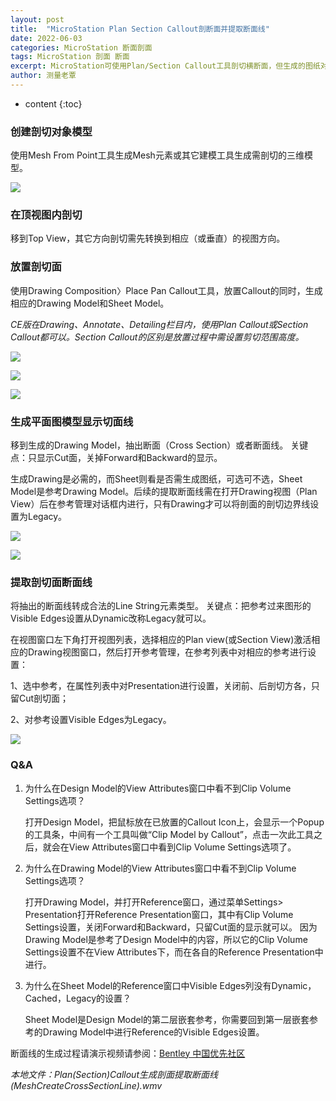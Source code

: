 ```yaml
---
layout: post
title:  "MicroStation Plan Section Callout剖断面并提取断面线"
date: 2022-06-03
categories: MicroStation 断面剖面
tags: MicroStation 剖面 断面
excerpt: MicroStation可使用Plan/Section Callout工具剖切横断面，但生成的图纸对象是与原模型动态关联的，不能直接作为断面线使用，为了进一步处理模断面用于面积、方量计算，需要将剖切面的断面线对象提取出来，本文详细说明了提取断面线的过程。
author: 测量老覃
---
```

* content
{:toc}

### 创建剖切对象模型 

使用Mesh From Point工具生成Mesh元素或其它建模工具生成需剖切的三维模型。

![](/img/2022/2022-09-04-14-57-16.png)

### 在顶视图内剖切

移到Top View，其它方向剖切需先转换到相应（或垂直）的视图方向。

### 放置剖切面 

使用Drawing Composition〉Place Pan Callout工具，放置Callout的同时，生成相应的Drawing Model和Sheet Model。

_CE版在Drawing、Annotate、Detailing栏目内，使用Plan Callout或Section Callout都可以。Section Callout的区别是放置过程中需设置剪切范围高度。_

![](/img/2022/2022-09-04-14-57-25.png)

![](/img/2022/2022-09-04-15-30-58.png)

![](/img/2022/2022-09-04-15-33-35.png)

### 生成平面图模型显示切面线

移到生成的Drawing Model，抽出断面（Cross Section）或者断面线。 关键点：只显示Cut面，关掉Forward和Backward的显示。

生成Drawing是必需的，而Sheet则看是否需生成图纸，可选可不选，Sheet Model是参考Drawing Model。后续的提取断面线需在打开Drawing视图（Plan View）后在参考管理对话框内进行，只有Drawing才可以将剖面的剖切边界线设置为Legacy。

![](/img/2022/2022-09-04-14-57-47.png)

![](/img/2022/2022-09-04-14-58-05.png)

### 提取剖切面断面线

将抽出的断面线转成合法的Line String元素类型。 关键点：把参考过来图形的Visible Edges设置从Dynamic改称Legacy就可以。

在视图窗口左下角打开视图列表，选择相应的Plan view(或Section View)激活相应的Drawing视图窗口，然后打开参考管理，在参考列表中对相应的参考进行设置：

1、选中参考，在属性列表中对Presentation进行设置，关闭前、后剖切方各，只留Cut剖切面；

2、对参考设置Visible Edges为Legacy。

![](/img/2022/2022-09-04-14-59-59.png)

### Q&A 
   1. 为什么在Design Model的View Attributes窗口中看不到Clip Volume Settings选项？
        
        打开Design Model，把鼠标放在已放置的Callout Icon上，会显示一个Popup的工具条，中间有一个工具叫做“Clip Model by Callout”，点击一次此工具之后，就会在View Attributes窗口中看到Clip Volume Settings选项了。
        
   2. 为什么在Drawing Model的View Attributes窗口中看不到Clip Volume Settings选项？ 
        
        打开Drawing Model，并打开Reference窗口，通过菜单Settings> Presentation打开Reference Presentation窗口，其中有Clip Volume Settings设置，关闭Forward和Backward，只留Cut面的显示就可以。 因为Drawing Model是参考了Design Model中的内容，所以它的Clip Volume Settings设置不在View Attributes下，而在各自的Reference Presentation中进行。

   3. 为什么在Sheet Model的Reference窗口中Visible Edges列没有Dynamic，Cached，Legacy的设置？ 
        
        Sheet Model是Design Model的第二层嵌套参考，你需要回到第一层嵌套参考的Drawing Model中进行Reference的Visible Edges设置。

断面线的生成过程请演示视频请参阅：[Bentley 中国优先社区](http://communities.bentley.com/communities/other_communities/chinafirst/m/bentley__-_gallery/270437)

_本地文件：Plan(Section)Callout生成剖面提取断面线(MeshCreateCrossSectionLine).wmv_

